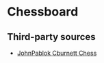 # Chessboard
## Third-party sources
* [JohnPablok Cburnett Chess](https://opengameart.org/content/chess-pieces-and-board-squares)
